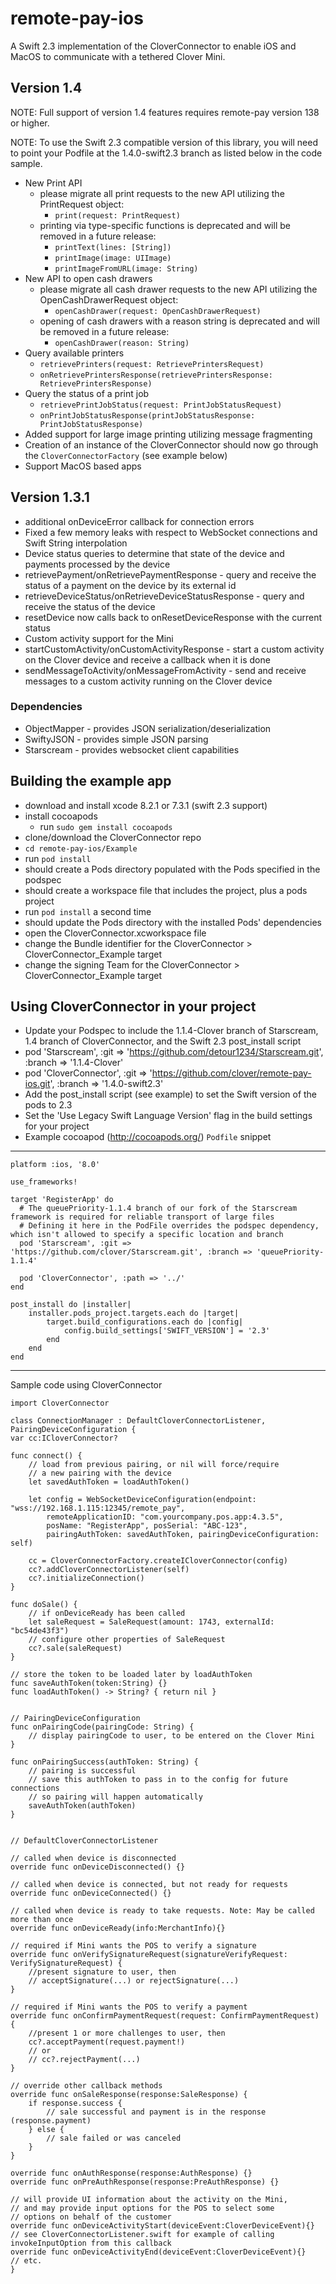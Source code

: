 # remote-pay-ios

A Swift 2.3 implementation of the CloverConnector to enable iOS and MacOS to communicate with a tethered Clover Mini.

## Version 1.4
NOTE: Full support of version 1.4 features requires remote-pay version 138 or higher.

NOTE: To use the Swift 2.3 compatible version of this library, you will need to point your Podfile at the 1.4.0-swift2.3 branch as listed below in the code sample.

- New Print API
    - please migrate all print requests to the new API utilizing the PrintRequest object:
        - `print(request: PrintRequest)`
    - printing via type-specific functions is deprecated and will be removed in a future release:
        - `printText(lines: [String])`
        - `printImage(image: UIImage)`
        - `printImageFromURL(image: String)`
- New API to open cash drawers
    - please migrate all cash drawer requests to the new API utilizing the OpenCashDrawerRequest object:
        - `openCashDrawer(request: OpenCashDrawerRequest)`
    - opening of cash drawers with a reason string is deprecated and will be removed in a future release:
        - `openCashDrawer(reason: String)`
- Query available printers
    - `retrievePrinters(request: RetrievePrintersRequest)`
    - `onRetrievePrintersResponse(retrievePrintersResponse: RetrievePrintersResponse)`
- Query the status of a print job
    - `retrievePrintJobStatus(request: PrintJobStatusRequest)`
    - `onPrintJobStatusResponse(printJobStatusResponse: PrintJobStatusResponse)`
- Added support for large image printing utilizing message fragmenting
- Creation of an instance of the CloverConnector should now go through the `CloverConnectorFactory` (see example below)
- Support MacOS based apps

## Version 1.3.1
- additional onDeviceError callback for connection errors
- Fixed a few memory leaks with respect to WebSocket connections and Swift String interpolation
- Device status queries to determine that state of the device and payments processed by the device
- retrievePayment/onRetrievePaymentResponse - query and receive the status of a payment on the device by its external id
- retrieveDeviceStatus/onRetrieveDeviceStatusResponse - query and receive the status of the device
- resetDevice now calls back to onResetDeviceResponse with the current status
- Custom activity support for the Mini
- startCustomActivity/onCustomActivityResponse - start a custom activity on the Clover device and receive a callback when it is done
- sendMessageToActivity/onMessageFromActivity - send and receive messages to a custom activity running on the Clover device

### Dependencies
- ObjectMapper - provides JSON serialization/deserialization
- SwiftyJSON - provides simple JSON parsing
- Starscream - provides websocket client capabilities

## Building the example app
- download and install xcode 8.2.1 or 7.3.1 (swift 2.3 support)
- install cocoapods
    - run `sudo gem install cocoapods`
- clone/download the CloverConnector repo
- `cd remote-pay-ios/Example`
- run `pod install`
- should create a Pods directory populated with the Pods specified in the podspec
- should create a workspace file that includes the project, plus a pods project
- run `pod install` a second time
- should update the Pods directory with the installed Pods' dependencies
- open the CloverConnector.xcworkspace file
- change the Bundle identifier for the CloverConnector > CloverConnector_Example target
- change the signing Team for the CloverConnector > CloverConnector_Example target

## Using CloverConnector in your project
- Update your Podspec to include the 1.1.4-Clover branch of Starscream, 1.4 branch of CloverConnector, and the Swift 2.3 post_install script
- pod 'Starscream', :git => 'https://github.com/detour1234/Starscream.git', :branch => '1.1.4-Clover'
- pod 'CloverConnector', :git => 'https://github.com/clover/remote-pay-ios.git', :branch => '1.4.0-swift2.3'
- Add the post_install script (see example) to set the Swift version of the pods to 2.3
- Set the 'Use Legacy Swift Language Version' flag in the build settings for your project
- Example cocoapod (http://cocoapods.org/) `Podfile` snippet
---
```
platform :ios, '8.0'

use_frameworks!

target 'RegisterApp' do
  # The queuePriority-1.1.4 branch of our fork of the Starscream framework is required for reliable transport of large files
  # Defining it here in the PodFile overrides the podspec dependency, which isn't allowed to specify a specific location and branch
  pod 'Starscream', :git => 'https://github.com/clover/Starscream.git', :branch => 'queuePriority-1.1.4'

  pod 'CloverConnector', :path => '../'
end

post_install do |installer|
    installer.pods_project.targets.each do |target|
        target.build_configurations.each do |config|
            config.build_settings['SWIFT_VERSION'] = '2.3'
        end
    end
end
```

---
Sample code using CloverConnector

```
import CloverConnector

class ConnectionManager : DefaultCloverConnectorListener, PairingDeviceConfiguration {
var cc:ICloverConnector?

func connect() {
    // load from previous pairing, or nil will force/require
    // a new pairing with the device
    let savedAuthToken = loadAuthToken()

    let config = WebSocketDeviceConfiguration(endpoint: "wss://192.168.1.115:12345/remote_pay",
        remoteApplicationID: "com.yourcompany.pos.app:4.3.5",
        posName: "RegisterApp", posSerial: "ABC-123",
        pairingAuthToken: savedAuthToken, pairingDeviceConfiguration: self)

    cc = CloverConnectorFactory.createICloverConnector(config)
    cc?.addCloverConnectorListener(self)
    cc?.initializeConnection()
}

func doSale() {
    // if onDeviceReady has been called
    let saleRequest = SaleRequest(amount: 1743, externalId: "bc54de43f3")
    // configure other properties of SaleRequest
    cc?.sale(saleRequest)
}

// store the token to be loaded later by loadAuthToken
func saveAuthToken(token:String) {}
func loadAuthToken() -> String? { return nil }


// PairingDeviceConfiguration
func onPairingCode(pairingCode: String) {
    // display pairingCode to user, to be entered on the Clover Mini
}

func onPairingSuccess(authToken: String) {
    // pairing is successful
    // save this authToken to pass in to the config for future connections
    // so pairing will happen automatically
    saveAuthToken(authToken)
}


// DefaultCloverConnectorListener

// called when device is disconnected
override func onDeviceDisconnected() {}

// called when device is connected, but not ready for requests
override func onDeviceConnected() {}

// called when device is ready to take requests. Note: May be called more than once
override func onDeviceReady(info:MerchantInfo){}

// required if Mini wants the POS to verify a signature
override func onVerifySignatureRequest(signatureVerifyRequest: VerifySignatureRequest) {
    //present signature to user, then
    // acceptSignature(...) or rejectSignature(...)
}

// required if Mini wants the POS to verify a payment
override func onConfirmPaymentRequest(request: ConfirmPaymentRequest) {
    //present 1 or more challenges to user, then
    cc?.acceptPayment(request.payment!)
    // or
    // cc?.rejectPayment(...)
}

// override other callback methods
override func onSaleResponse(response:SaleResponse) {
    if response.success {
        // sale successful and payment is in the response (response.payment)
    } else {
        // sale failed or was canceled
    }
}

override func onAuthResponse(response:AuthResponse) {}
override func onPreAuthResponse(response:PreAuthResponse) {}

// will provide UI information about the activity on the Mini,
// and may provide input options for the POS to select some
// options on behalf of the customer
override func onDeviceActivityStart(deviceEvent:CloverDeviceEvent){} // see CloverConnectorListener.swift for example of calling invokeInputOption from this callback
override func onDeviceActivityEnd(deviceEvent:CloverDeviceEvent){}
// etc.
}

```
